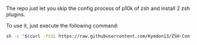 The repo just let you skip the config process of p10k of zsh and install 2 zsh plugins.

To use it, just execute the following command:

```bash
sh -c "$(curl -fsSL https://raw.githubusercontent.com/Kymdon13/ZSH-Config/refs/heads/main/install.sh)"
```
